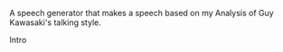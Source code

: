 A speech generator that makes a speech based on my 
Analysis of Guy Kawasaki's talking style.

Intro